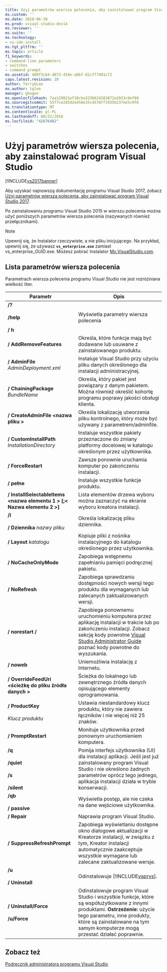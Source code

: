 ```yaml
---
title: Użyj parametrów wiersza polecenia, aby zainstalować program Visual Studio | Dokumentacja firmy Microsoft
ms.custom: ''
ms.date: 2018-06-30
ms.prod: visual-studio-dev14
ms.reviewer: ''
ms.suite: ''
ms.technology:
- vs-ide-install
ms.tgt_pltfrm: ''
ms.topic: article
f1_keywords:
- command-line parameters
- switches
- command prompt
ms.assetid: 480f3cb4-d873-434e-a8bf-82cff7401cf2
caps.latest.revision: 10
author: TerryGLee
ms.author: tglee
manager: ghogen
ms.openlocfilehash: 7aa129021ef18cba3236624283872a2933c9ef80
ms.sourcegitcommit: 55f7ce2d5d2e458e35c45787f1935b237ee5c9f8
ms.translationtype: MT
ms.contentlocale: pl-PL
ms.lasthandoff: 08/22/2018
ms.locfileid: "42676482"
---
```

# <a name="use-command-line-parameters-to-install-visual-studio"></a>Użyj parametrów wiersza polecenia, aby zainstalować program Visual Studio
[!INCLUDE[vs2017banner](../includes/vs2017banner.md)]

Aby uzyskać najnowszą dokumentację programu Visual Studio 2017, zobacz [Użyj parametrów wiersza polecenia, aby zainstalować program Visual Studio 2017](https://docs.microsoft.com/visualstudio/install/use-command-line-parameters-to-install-visual-studio).

Po zainstalowaniu programu Visual Studio 2015 w wierszu polecenia można użyć poniższych parametrów wiersza polecenia (nazywanych również przełącznikami).  
  
> [!NOTE]
>  Upewnij się, że Instalator rzeczywiste, a nie pliku inicjującego. Na przykład, upewnij się, że używasz **`vs_enterprise.exe`** zamiast vs_enterprise_*GUID*.exe. Możesz pobrać Instalator [My.VisualStudio.com](https://my.visualstudio.com/downloads?q=visual%20studio%20enterprise%202015).  
  
## <a name="list-of-command-line-parameters"></a>Lista parametrów wiersza polecenia  
 Parametrach wiersza polecenia programu Visual Studio nie jest rozróżniana wielkość liter.  
  
|Parametr|Opis|  
|---------------|-----------------|  
|**/?**<br /><br /> **/help**<br /><br /> **/ h**|Wyświetla parametry wiersza polecenia|  
|**/ AddRemoveFeatures**|Określa, które funkcje mają być dodawane lub usuwane z zainstalowanego produktu.|  
|**/ AdminFile** *AdminDeployment.xml*|Instaluje Visual Studio przy użyciu pliku danych określonego dla instalacji administracyjnej.|  
|**/ ChainingPackage** *BundleName*|Określa, który pakiet jest powiązany z danym pakietem. Można również określić kohortę programu poprawy jakości obsługi klienta.|  
|**/ CreateAdminFile \<nazwa pliku >**|Określa lokalizację utworzenia pliku kontrolnego, który może być używany z parametrem/adminfile.|  
|**/ CustomInstallPath** *InstallationDirectory*|Instaluje wszystkie pakiety przeznaczone do zmiany platformy docelowej w katalogu określonym przez użytkownika.|  
|**/ ForceRestart**|Zawsze ponownie uruchamia komputer po zakończeniu instalacji.|  
|**/ pełne**|Instaluje wszystkie funkcje produktu.|  
|**/ InstallSelectableItems \<nazwa elementu 1 > [;\< Nazwa elementu 2 >]**|Lista elementów drzewa wyboru można zaznaczyć na ekranie wyboru kreatora instalacji.|  
|**/l**<br /><br /> **/ Dziennika** *nazwy pliku*|Określa lokalizację pliku dziennika.|  
|**/ Layout** *katalogu*|Kopiuje pliki z nośnika instalacyjnego do katalogu określonego przez użytkownika.|  
|**/ NoCacheOnlyMode**|Zapobiega wstępnemu zapełnianiu pamięci podręcznej pakietu.|  
|**/ NoRefresh**|Zapobiega sprawdzaniu dostępności nowych wersji tego produktu dla wymaganych lub zalecanych zaktualizowanych wersji.|  
|**/ norestart /**|Zapobiega ponownemu uruchomieniu komputera przez aplikację instalacji w trakcie lub po zakończeniu instalacji. Zobacz sekcję kody powrotne [Visual Studio Administrator Guide](../install/visual-studio-administrator-guide.md) poznać kody powrotne do wyszukania.|  
|**/ noweb**|Uniemożliwia instalację z Internetu.|  
|**/ OverrideFeedUri \<ścieżkę do pliku źródła danych >**|Ścieżka do lokalnego lub zewnętrznego źródła danych opisującego elementy oprogramowania.|  
|**/ ProductKey**<br /><br /> *Klucz produktu*|Ustawia niestandardowy klucz produktu, który nie zawiera łączników i nie więcej niż 25 znaków.|  
|**/ PromptRestart**|Monituje użytkownika przed ponownym uruchomieniem komputera.|  
|**/q**<br /><br /> **/quiet**<br /><br /> **/s**<br /><br /> **/silent**|Pomija interfejs użytkownika (UI) dla instalacji aplikacji. Jeśli jest już zainstalowany program Visual Studio i nie określono żadnych parametrów oprócz tego jednego, aplikacja instalacji działa w trybie konserwacji.|  
|**/qb**<br /><br /> **/ passive**|Wyświetla postęp, ale nie czeka na dane wejściowe użytkownika.|  
|**/ Repair**|Naprawia program Visual Studio.|  
|**/ SuppressRefreshPrompt**|Zapobiega wyświetlaniu dostępne okno dialogowe aktualizacji w Kreatorze instalacji, w związku z tym, Kreator instalacji automatycznie zaakceptuje wszystkie wymagane lub zalecane zaktualizowane wersje.|  
|**/u**<br /><br /> **/ Uninstall**|Odinstalowuje [!INCLUDE[vsprvs](../includes/vsprvs-md.md)].|  
|**/ Uninstall/Force**<br /><br /> **/u/Force**|Odinstalowuje program Visual Studio i wszystkie funkcje, które są współużytkowane z innymi produktami. **Ostrzeżenie:** użycie tego parametru, inne produkty, które są zainstalowane na tym samym komputerze mogą przestać działać poprawnie.|  
  
## <a name="see-also"></a>Zobacz też  
 [Podręcznik administratora programu Visual Studio](../install/visual-studio-administrator-guide.md)